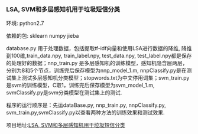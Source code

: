 ### LSA, SVM和多层感知机用于垃圾短信分类

环境: python2.7 

依赖的包: sklearn  numpy  jieba

database.py 用于处理数据，包括提取tf-idf向量和使用LSA进行数据的降维, 降维到100维,train_data.npy, train_label.npy, test_data.npy, test_label.npy都是保存的处理好的数据；nnp_train.py 是多层感知机的训练模型，感知机隐含层两层，分别为8和5个节点，训练完后保存模型为nnp_model_1.m, nnpClassify.py是在测试集上测试多层感知机分类模型；stopwords.txt为中文停用词集；svm_train.py是svm的训练模型，C取1，训练完后保存模型为svm_model_1.m, svmClassify.py是svm分类模型在测试集上的测试.

程序的运行顺序是：先运dataBase.py, nnp_train.py, nnpClassify.py, svm_train.py,svmClassify.py以查看两种方法的训练效果和测试效果.

项目地址:[LSA, SVM和多层感知机用于垃圾短信分类]()
